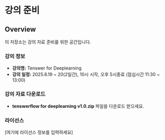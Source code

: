 # 강의 준비

## Overview

이 저장소는 강의 자료 준비를 위한 공간입니다.

### 강의 정보

* **강의명:** Tenswer for Deeplearning
* **강의 일정:** 2025.8.19 ~ 20(2일간), 10시 시작, 오후 5시종료 (점심시간 11:30 ~ 13:00)

### 강의 자료 다운로드 ###

* **tenswerflow for deeplearning v1.0.zip** 파일을 다운로드 받으세요.

### 라이선스

[여기에 라이선스 정보를 입력하세요]

